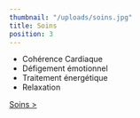 ```yaml
---
thumbnail: "/uploads/soins.jpg"
title: Soins
position: 3
---
```


- Cohérence Cardiaque
- Défigement émotionnel
- Traitement énergétique
- Relaxation

[Soins >](/soins)
